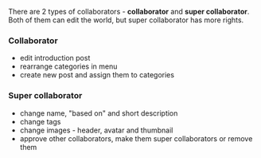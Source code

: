 There are 2 types of collaborators - **collaborator** and **super collaborator**. Both of them can edit the world, but super collaborator has more rights.

### Collaborator

- edit introduction post
- rearrange categories in menu
- create new post and assign them to categories

### Super collaborator

- change name, "based on" and short description
- change tags
- change images - header, avatar and thumbnail
- approve other collaborators, make them super collaborators or remove them